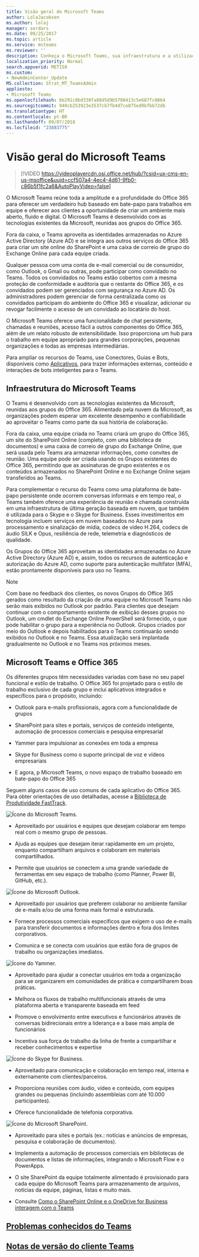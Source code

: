```yaml
---
title: Visão geral do Microsoft Teams
author: LolaJacobsen
ms.author: lolaj
manager: serdars
ms.date: 09/25/2017
ms.topic: article
ms.service: msteams
ms.reviewer: ''
description: Conheça o Microsoft Teams, sua infraestrutura e a utilização do Teams com o Office 365.
localization_priority: Normal
search.appverid: MET150
ms.custom:
- NewAdminCenter_Update
MS.collection: Strat_MT_TeamsAdmin
appliesto:
- Microsoft Teams
ms.openlocfilehash: bb291c8bd338fa88d5d9b5788413c5e687fc0864
ms.sourcegitcommit: 940cb253923e3537cb7fb4d7ce875ed9bfbb72db
ms.translationtype: HT
ms.contentlocale: pt-BR
ms.lasthandoff: 09/07/2018
ms.locfileid: "23883775"
---
```

<a name="overview-of-microsoft-teams"></a>Visão geral do Microsoft Teams
===========================

> [!VIDEO https://videoplayercdn.osi.office.net/hub/?csid=ux-cms-en-us-msoffice&uuid=ccf507a4-4ec4-4d61-9fb0-c86b5f1fc2a6&AutoPlayVideo=false] 


O Microsoft Teams reúne toda a amplitude e a profundidade do Office 365 para oferecer um verdadeiro hub baseado em bate-papo para trabalhos em equipe e oferecer aos clientes a oportunidade de criar um ambiente mais aberto, fluido e digital. O Microsoft Teams é desenvolvido com as tecnologias existentes da Microsoft, reunidas aos grupos do Office 365. 

Fora da caixa, o Teams aproveita as identidades armazenadas no Azure Active Directory (Azure AD) e se integra aos outros serviços do Office 365 para criar um site online do SharePoint e uma caixa de correio de grupo do Exchange Online para cada equipe criada.

Qualquer pessoa com uma conta de e-mail comercial ou de consumidor, como Outlook, o Gmail ou outras, pode participar como convidado no Teams. Todos os convidados no Teams estão cobertos com a mesma proteção de conformidade e auditoria que o restante do Office 365, e os convidados podem ser gerenciados com segurança no Azure AD. Os administradores podem gerenciar de forma centralizada como os convidados participam do ambiente do Office 365 e visualizar, adicionar ou revogar facilmente o acesso de um convidado ao locatário do host.

O Microsoft Teams oferece uma funcionalidade de chat persistente, chamadas e reuniões, acesso fácil a outros componentes do Office 365, além de um relato robusto de extensibilidade.  Isso proporciona um hub para o trabalho em equipe apropriado para grandes corporações, pequenas organizações e todas as empresas intermediárias.  

Para ampliar os recursos do Teams, use Conectores, Guias e Bots, disponíveis como [Aplicativos](https://go.microsoft.com/fwlink/?linkid=854629), para trazer informações externas, conteúdo e interações de bots inteligentes para o Teams.  

<a name="microsoft-teams-infrastructure"></a>Infraestrutura do Microsoft Teams
------------------------------

O Teams é desenvolvido com as tecnologias existentes da Microsoft, reunidas aos grupos do Office 365. Alimentado pela nuvem da Microsoft, as organizações podem esperar um excelente desempenho e confiabilidade ao aproveitar o Teams como parte da sua história de colaboração.

Fora da caixa, uma equipe criada no Teams criará um grupo do Office 365, um site do SharePoint Online (completo, com uma biblioteca de documentos) e uma caixa de correio de grupo do Exchange Online, que será usada pelo Teams ara armazenar informações, como convites de reunião. Uma equipe pode ser criada usando os Grupos existentes do Office 365, permitindo que as assinaturas de grupo existentes e os conteúdos armazenados no SharePoint Online e no Exchange Online sejam transferidos ao Teams.

Para complementar o recurso do Teams como uma plataforma de bate-papo persistente onde ocorrem conversas informais e em tempo real, o Teams também oferece uma experiência de reunião e chamada construída em uma infraestrutura de última geração baseada em nuvem, que também é utilizada para o Skype e o Skype for Business. Esses investimentos em tecnologia incluem serviços em nuvem baseados no Azure para processamento e sinalização de mídia, codecs de vídeo H.264, codecs de áudio SILK e Opus, resiliência de rede, telemetria e diagnósticos de qualidade.

Os Grupos do Office 365 aproveitam as identidades armazenadas no Azure Active Directory (Azure AD) e, assim, todos os recursos de autenticação e autorização do Azure AD, como suporte para autenticação multifator (MFA), estão prontamente disponíveis para uso no Teams.

> [!NOTE]
> Com base no feedback dos clientes, os novos Grupos do Office 365 gerados como resultado da criação de uma equipe no Microsoft Teams não serão mais exibidos no Outlook por padrão. Para clientes que desejam continuar com o comportamento existente de exibição desses grupos no Outlook, um cmdlet do Exchange Online PowerShell será fornecido, o que pode habilitar o grupo para a experiência no Outlook. Grupos criados por meio do Outlook e depois habilitados para o Teams continuarão sendo exibidos no Outlook e no Teams. Essa atualização será implantada gradualmente no Outlook e no Teams nos próximos meses.


<a name="microsoft-teams-and-office-365"></a>Microsoft Teams e Office 365
------------------------------

Os diferentes grupos têm necessidades variadas com base no seu papel funcional e estilo de trabalho. O Office 365 foi projetado para o estilo de trabalho exclusivo de cada grupo e inclui aplicativos integrados e específicos para o propósito, incluindo:

-   Outlook para e-mails profissionais, agora com a funcionalidade de grupos

-   SharePoint para sites e portais, serviços de conteúdo inteligente, automação de processos comerciais e pesquisa empresarial

-   Yammer para impulsionar as conexões em toda a empresa

-   Skype for Business como o suporte principal de voz e vídeos empresariais

-   E agora, p Microsoft Teams, o novo espaço de trabalho baseado em bate-papo do Office 365

Seguem alguns casos de uso comuns de cada aplicativo do Office 365. Para obter orientações de uso detalhadas, acesse a [Biblioteca de Produtividade FastTrack](https://go.microsoft.com/fwlink/?linkid=854630).

![Ícone do Microsoft Teams.](media/Overview_of_Microsoft_Teams_image1.png)

-   Aproveitado por usuários e equipes que desejam colaborar em tempo real com o mesmo grupo de pessoas.

-   Ajuda as equipes que desejam iterar rapidamente em um projeto, enquanto compartilham arquivos e colaboram em materiais compartilhados.

-   Permite que usuários se conectem a uma grande variedade de ferramentas em seu espaço de trabalho (como Planner, Power BI, GitHub, etc.).

![Ícone do Microsoft Outlook.](media/Overview_of_Microsoft_Teams_image2.png)

-   Aproveitado por usuários que preferem colaborar no ambiente familiar de e-mails e/ou de uma forma mais formal e estruturada.

-   Fornece processos comerciais específicos que exigem o uso de e-mails para transferir documentos e informações dentro e fora dos limites corporativos.

-   Comunica e se conecta com usuários que estão fora de grupos de trabalho ou organizações imediatos.

![Ícone do Yammer.](media/Overview_of_Microsoft_Teams_image3.png)

-   Aproveitado para ajudar a conectar usuários em toda a organização para se organizarem em comunidades de prática e compartilharem boas práticas.

-   Melhora os fluxos de trabalho multifuncionais através de uma plataforma aberta e transparente baseada em feed

-   Promove o envolvimento entre executivos e funcionários através de conversas bidirecionais entre a liderança e a base mais ampla de funcionários

-   Incentiva sua força de trabalho da linha de frente a compartilhar e receber conhecimentos e expertise

![Ícone do Skype for Business.](media/Overview_of_Microsoft_Teams_image4.png)

-   Aproveitado para comunicação e colaboração em tempo real, interna e externamente com clientes/parceiros.

-   Proporciona reuniões com áudio, vídeo e conteúdo, com equipes grandes ou pequenas (incluindo assembleias com até 10.000 participantes).

-   Oferece funcionalidade de telefonia corporativa.


![Ícone do Microsoft SharePoint.](media/Overview_of_Microsoft_Teams_image5.png)

-   Aproveitado para sites e portais (ex.: notícias e anúncios de empresas, pesquisa e colaboração de documentos).

-   Implementa a automação de processos comerciais em bibliotecas de documentos e listas de informações, integrando o Microsoft Flow e o PowerApps.

-   O site SharePoint da equipe totalmente alimentado é provisionado para cada equipe do Microsoft Teams para armazenamento de arquivos, notícias da equipe, páginas, listas e muito mais.

-   Consulte [Como o SharePoint Online e o OneDrive for Business interagem com o Teams](SharePoint-OneDrive-interact.md)

## <a name="teams-known-issuesknown-issuesmd"></a>[Problemas conhecidos do Teams](Known-issues.md)

## <a name="teams-client-release-noteshttpssupportofficecomarticlerelease-notes-for-microsoft-teams-d7092a6d-c896-424c-b362-a472d5f105de"></a>[Notas de versão do cliente Teams](https://support.office.com/article/Release-notes-for-Microsoft-Teams-d7092a6d-c896-424c-b362-a472d5f105de)


